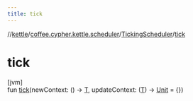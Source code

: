 ```yaml
---
title: tick
---
```

//[kettle](../../../index.html)/[coffee.cypher.kettle.scheduler](../index.html)/[TickingScheduler](index.html)/[tick](tick.html)



# tick



[jvm]\
fun [tick](tick.html)(newContext: () -&gt; [T](index.html), updateContext: ([T](index.html)) -&gt; [Unit](https://kotlinlang.org/api/latest/jvm/stdlib/kotlin/-unit/index.html) = {})




